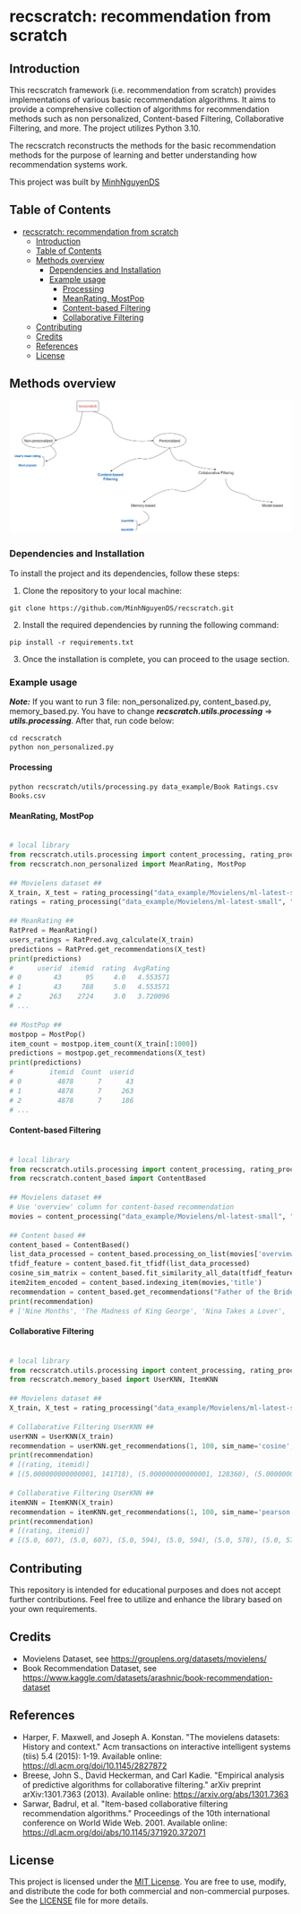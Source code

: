 # recscratch: recommendation from scratch

## Introduction
This recscratch framework (i.e. recommendation from scratch) provides implementations of various basic recommendation algorithms. It aims to provide a comprehensive collection of algorithms for recommendation methods such as non personalized, Content-based Filtering, Collaborative Filtering, and more. The project utilizes Python 3.10.

The recscratch reconstructs the methods for the basic recommendation methods for the purpose of learning and better understanding how recommendation systems work.

This project was built by [MinhNguyenDS](https://github.com/MinhNguyenDS)

## Table of Contents
- [recscratch: recommendation from scratch](#recscratch-recommendation-from-scratch)
  - [Introduction](#introduction)
  - [Table of Contents](#table-of-contents)
  - [Methods overview](#methods-overview)
    - [Dependencies and Installation](#dependencies-and-installation)
    - [Example usage](#example-usage)
      - [Processing](#processing)
      - [MeanRating, MostPop](#meanrating-mostpop)
      - [Content-based Filtering](#content-based-filtering)
      - [Collaborative Filtering](#collaborative-filtering)
  - [Contributing](#contributing)
  - [Credits](#credits)
  - [References](#references)
  - [License](#license)

## Methods overview

![our-methods_overviews](our-methods_overviews.png)

### Dependencies and Installation

To install the project and its dependencies, follow these steps:

1. Clone the repository to your local machine:
``` 
git clone https://github.com/MinhNguyenDS/recscratch.git
```

2. Install the required dependencies by running the following command:
```
pip install -r requirements.txt
```

3. Once the installation is complete, you can proceed to the usage section.
   

### Example usage

***Note:*** If you want to run 3 file: non_personalized.py, content_based.py, memory_based.py. You have to change ***recscratch.utils.processing*** => ***utils.processing***. After that, run code below:

    cd recscratch
    python non_personalized.py

#### Processing

    python recscratch/utils/processing.py data_example/Book Ratings.csv Books.csv

#### MeanRating, MostPop

```python

# local library
from recscratch.utils.processing import content_processing, rating_processing
from recscratch.non_personalized import MeanRating, MostPop

## Movielens dataset ##
X_train, X_test = rating_processing("data_example/Movielens/ml-latest-small", "ratings.csv", "userId", "movieId", "rating", 0.998, 22)
ratings = rating_processing("data_example/Movielens/ml-latest-small", "ratings.csv" , "userId", "movieId", "rating")

## MeanRating ## 
RatPred = MeanRating()
users_ratings = RatPred.avg_calculate(X_train)
predictions = RatPred.get_recommendations(X_test)
print(predictions)
#      userid  itemid  rating  AvgRating
# 0        43      95     4.0   4.553571
# 1        43     788     5.0   4.553571
# 2       263    2724     3.0   3.720096
# ...

## MostPop ##
mostpop = MostPop()
item_count = mostpop.item_count(X_train[:1000])
predictions = mostpop.get_recommendations(X_test)
print(predictions)
#         itemid  Count  userid
# 0         4878      7      43
# 1         4878      7     263
# 2         4878      7     186
# ...
```

#### Content-based Filtering

```python

# local library
from recscratch.utils.processing import content_processing, rating_processing
from recscratch.content_based import ContentBased

## Movielens dataset ##
# Use 'overview' column for content-based recommendation
movies = content_processing("data_example/Movielens/ml-latest-small", "movies_metadata_test.csv", ['title', 'overview'])

## Content based ##
content_based = ContentBased()
list_data_processed = content_based.processing_on_list(movies['overview'])
tfidf_feature = content_based.fit_tfidf(list_data_processed)
cosine_sim_matrix = content_based.fit_similarity_all_data(tfidf_feature)
item2item_encoded = content_based.indexing_item(movies,'title')
recommendation = content_based.get_recommendations("Father of the Bride Part II", cosine_sim_matrix, item2item_encoded)
print(recommendation)
# ['Nine Months', 'The Madness of King George', 'Nina Takes a Lover', 'The War Room', 'Killer', "My Mother's Courage", 'The Philadelphia Story', 'Father of the Bride', "It's a Wonderful Life"]
```

#### Collaborative Filtering

```python

# local library
from recscratch.utils.processing import content_processing, rating_processing
from recscratch.memory_based import UserKNN, ItemKNN

## Movielens dataset ##
X_train, X_test = rating_processing("data_example/Movielens/ml-latest-small", "ratings.csv", "userId", "movieId", "rating", 0.998, 22)

# Collaborative Filtering UserKNN ##
userKNN = UserKNN(X_train)
recommendation = userKNN.get_recommendations(1, 100, sim_name='cosine', topK=10)
print(recommendation)
# [(rating, itemid)]
# [(5.000000000000001, 141718), (5.000000000000001, 128360), (5.000000000000001, 71462), (5.000000000000001, 44195), (5.000000000000001, 5225), (5.000000000000001, 4967), (5.000000000000001, 1237), (5.000000000000001, 741), (5.0, 185135), (5.0, 180095)]

# Collaborative Filtering UserKNN ##
itemKNN = ItemKNN(X_train)
recommendation = itemKNN.get_recommendations(1, 100, sim_name='pearson', topK=10)
print(recommendation)
# [(rating, itemid)]
# [(5.0, 607), (5.0, 607), (5.0, 594), (5.0, 594), (5.0, 578), (5.0, 578), (5.0, 573), (5.0, 573), (5.0, 492), (5.0, 492)]
```

## Contributing

This repository is intended for educational purposes and does not accept further contributions. Feel free to utilize and enhance the library based on your own requirements.


## Credits
- Movielens Dataset, see <https://grouplens.org/datasets/movielens/>
- Book Recommendation Dataset, see <https://www.kaggle.com/datasets/arashnic/book-recommendation-dataset>


## References

- Harper, F. Maxwell, and Joseph A. Konstan. "The movielens datasets: History and context." Acm transactions on interactive intelligent systems (tiis) 5.4 (2015): 1-19. Available online: https://dl.acm.org/doi/10.1145/2827872
- Breese, John S., David Heckerman, and Carl Kadie. "Empirical analysis of predictive algorithms for collaborative filtering." arXiv preprint arXiv:1301.7363 (2013). Available online: https://arxiv.org/abs/1301.7363 
- Sarwar, Badrul, et al. "Item-based collaborative filtering recommendation algorithms." Proceedings of the 10th international conference on World Wide Web. 2001. Available online: https://dl.acm.org/doi/abs/10.1145/371920.372071

## License
This project is licensed under the [MIT License](Link). You are free to use, modify, and distribute the code for both commercial and non-commercial purposes. See the [LICENSE](Link) file for more details.